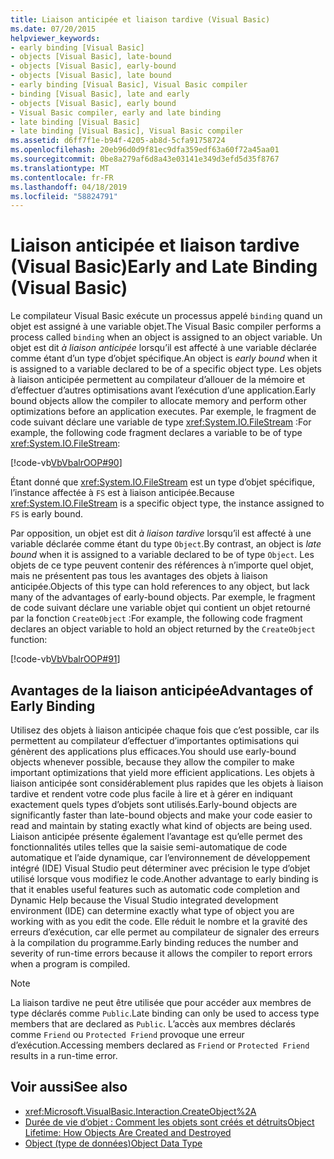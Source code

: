 ```yaml
---
title: Liaison anticipée et liaison tardive (Visual Basic)
ms.date: 07/20/2015
helpviewer_keywords:
- early binding [Visual Basic]
- objects [Visual Basic], late-bound
- objects [Visual Basic], early-bound
- objects [Visual Basic], late bound
- early binding [Visual Basic], Visual Basic compiler
- binding [Visual Basic], late and early
- objects [Visual Basic], early bound
- Visual Basic compiler, early and late binding
- late binding [Visual Basic]
- late binding [Visual Basic], Visual Basic compiler
ms.assetid: d6ff7f1e-b94f-4205-ab8d-5cfa91758724
ms.openlocfilehash: 20eb96d0d9f81ec9dfa359edf63a60f72a45aa01
ms.sourcegitcommit: 0be8a279af6d8a43e03141e349d3efd5d35f8767
ms.translationtype: MT
ms.contentlocale: fr-FR
ms.lasthandoff: 04/18/2019
ms.locfileid: "58824791"
---
```

# <a name="early-and-late-binding-visual-basic"></a><span data-ttu-id="23d3f-102">Liaison anticipée et liaison tardive (Visual Basic)</span><span class="sxs-lookup"><span data-stu-id="23d3f-102">Early and Late Binding (Visual Basic)</span></span>
<span data-ttu-id="23d3f-103">Le compilateur Visual Basic exécute un processus appelé `binding` quand un objet est assigné à une variable objet.</span><span class="sxs-lookup"><span data-stu-id="23d3f-103">The Visual Basic compiler performs a process called `binding` when an object is assigned to an object variable.</span></span> <span data-ttu-id="23d3f-104">Un objet est dit *à liaison anticipée* lorsqu’il est affecté à une variable déclarée comme étant d’un type d’objet spécifique.</span><span class="sxs-lookup"><span data-stu-id="23d3f-104">An object is *early bound* when it is assigned to a variable declared to be of a specific object type.</span></span> <span data-ttu-id="23d3f-105">Les objets à liaison anticipée permettent au compilateur d’allouer de la mémoire et d’effectuer d’autres optimisations avant l’exécution d’une application.</span><span class="sxs-lookup"><span data-stu-id="23d3f-105">Early bound objects allow the compiler to allocate memory and perform other optimizations before an application executes.</span></span> <span data-ttu-id="23d3f-106">Par exemple, le fragment de code suivant déclare une variable de type <xref:System.IO.FileStream> :</span><span class="sxs-lookup"><span data-stu-id="23d3f-106">For example, the following code fragment declares a variable to be of type <xref:System.IO.FileStream>:</span></span>  
  
 [!code-vb[VbVbalrOOP#90](~/samples/snippets/visualbasic/VS_Snippets_VBCSharp/VbVbalrOOP/VB/OOP.vb#90)]  
  
 <span data-ttu-id="23d3f-107">Étant donné que <xref:System.IO.FileStream> est un type d’objet spécifique, l’instance affectée à `FS` est à liaison anticipée.</span><span class="sxs-lookup"><span data-stu-id="23d3f-107">Because <xref:System.IO.FileStream> is a specific object type, the instance assigned to `FS` is early bound.</span></span>  
  
 <span data-ttu-id="23d3f-108">Par opposition, un objet est dit *à liaison tardive* lorsqu’il est affecté à une variable déclarée comme étant du type `Object`.</span><span class="sxs-lookup"><span data-stu-id="23d3f-108">By contrast, an object is *late bound* when it is assigned to a variable declared to be of type `Object`.</span></span> <span data-ttu-id="23d3f-109">Les objets de ce type peuvent contenir des références à n’importe quel objet, mais ne présentent pas tous les avantages des objets à liaison anticipée.</span><span class="sxs-lookup"><span data-stu-id="23d3f-109">Objects of this type can hold references to any object, but lack many of the advantages of early-bound objects.</span></span> <span data-ttu-id="23d3f-110">Par exemple, le fragment de code suivant déclare une variable objet qui contient un objet retourné par la fonction `CreateObject` :</span><span class="sxs-lookup"><span data-stu-id="23d3f-110">For example, the following code fragment declares an object variable to hold an object returned by the `CreateObject` function:</span></span>  
  
 [!code-vb[VbVbalrOOP#91](~/samples/snippets/visualbasic/VS_Snippets_VBCSharp/VbVbalrOOP/VB/LateBinding.vb#91)]  
  
## <a name="advantages-of-early-binding"></a><span data-ttu-id="23d3f-111">Avantages de la liaison anticipée</span><span class="sxs-lookup"><span data-stu-id="23d3f-111">Advantages of Early Binding</span></span>  
 <span data-ttu-id="23d3f-112">Utilisez des objets à liaison anticipée chaque fois que c’est possible, car ils permettent au compilateur d’effectuer d’importantes optimisations qui génèrent des applications plus efficaces.</span><span class="sxs-lookup"><span data-stu-id="23d3f-112">You should use early-bound objects whenever possible, because they allow the compiler to make important optimizations that yield more efficient applications.</span></span> <span data-ttu-id="23d3f-113">Les objets à liaison anticipée sont considérablement plus rapides que les objets à liaison tardive et rendent votre code plus facile à lire et à gérer en indiquant exactement quels types d’objets sont utilisés.</span><span class="sxs-lookup"><span data-stu-id="23d3f-113">Early-bound objects are significantly faster than late-bound objects and make your code easier to read and maintain by stating exactly what kind of objects are being used.</span></span> <span data-ttu-id="23d3f-114">Liaison anticipée présente également l’avantage est qu’elle permet des fonctionnalités utiles telles que la saisie semi-automatique de code automatique et l’aide dynamique, car l’environnement de développement intégré (IDE) Visual Studio peut déterminer avec précision le type d’objet utilisé lorsque vous modifiez le code.</span><span class="sxs-lookup"><span data-stu-id="23d3f-114">Another advantage to early binding is that it enables useful features such as automatic code completion and Dynamic Help because the Visual Studio integrated development environment (IDE) can determine exactly what type of object you are working with as you edit the code.</span></span> <span data-ttu-id="23d3f-115">Elle réduit le nombre et la gravité des erreurs d’exécution, car elle permet au compilateur de signaler des erreurs à la compilation du programme.</span><span class="sxs-lookup"><span data-stu-id="23d3f-115">Early binding reduces the number and severity of run-time errors because it allows the compiler to report errors when a program is compiled.</span></span>  
  
> [!NOTE]
>  <span data-ttu-id="23d3f-116">La liaison tardive ne peut être utilisée que pour accéder aux membres de type déclarés comme `Public`.</span><span class="sxs-lookup"><span data-stu-id="23d3f-116">Late binding can only be used to access type members that are declared as `Public`.</span></span> <span data-ttu-id="23d3f-117">L’accès aux membres déclarés comme `Friend` ou `Protected Friend` provoque une erreur d’exécution.</span><span class="sxs-lookup"><span data-stu-id="23d3f-117">Accessing members declared as `Friend` or `Protected Friend` results in a run-time error.</span></span>  
  
## <a name="see-also"></a><span data-ttu-id="23d3f-118">Voir aussi</span><span class="sxs-lookup"><span data-stu-id="23d3f-118">See also</span></span>

- <xref:Microsoft.VisualBasic.Interaction.CreateObject%2A>
- [<span data-ttu-id="23d3f-119">Durée de vie d’objet : Comment les objets sont créés et détruits</span><span class="sxs-lookup"><span data-stu-id="23d3f-119">Object Lifetime: How Objects Are Created and Destroyed</span></span>](../../../../visual-basic/programming-guide/language-features/objects-and-classes/object-lifetime-how-objects-are-created-and-destroyed.md)
- [<span data-ttu-id="23d3f-120">Object (type de données)</span><span class="sxs-lookup"><span data-stu-id="23d3f-120">Object Data Type</span></span>](../../../../visual-basic/language-reference/data-types/object-data-type.md)
